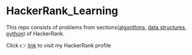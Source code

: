 # HackerRank_Learning

This repo consists of problems from sections([algorithms](https://www.hackerrank.com/domains/algorithms), [data structures](https://www.hackerrank.com/domains/algorithms), [python](https://www.hackerrank.com/domains/python)) of HackerRank.

Click 👉 [link](https://www.hackerrank.com/profile/Shivap0824) to visit my HackerRank profile
